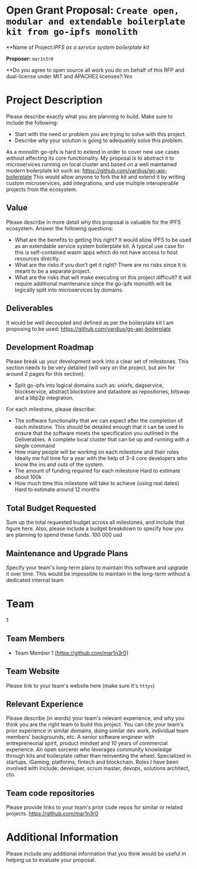 # Open Grant Proposal: `Create open, modular and extendable boilerplate kit from go-ipfs monolith`

**Name of Project:*IPFS as a service system boilerplate kit*

**Proposer:** `mar1n3r0`

**Do you agree to open source all work you do on behalf of this RFP and dual-license under MIT and APACHE2 licenses?:*Yes*
# Project Description

Please describe exactly what you are planning to build. Make sure to include the following:
- Start with the need or problem you are trying to solve with this project.
- Describe why your solution is going to adequately solve this problem.

As a monolith go-ipfs is hard to extend in order to cover new use cases without affecting its core functionality.
My proposal is to abstract it to microservices running on local cluster and based on a well maintained modern boilerplate kit such as: https://github.com/vardius/go-api-boilerplate
This would allow anyone to fork the kit and extend it by writing custom microservices, add integrations, and use multiple interoperable projects from the ecosystem.

## Value

Please describe in more detail why this proposal is valuable for the IPFS ecosystem. Answer the following questions:
- What are the benefits to getting this right?
It would allow IPFS to be used as an extendable service system boilerplate kit. A typical use case for this is self-contained wasm apps which do not have access to host resources directly.
- What are the risks if you don't get it right?
There are no risks since it is meant to be a separate project.
- What are the risks that will make executing on this project difficult?
It will require additional maintenance since the go-ipfs monolith will be logically split into microservices by domains.

## Deliverables

It would be well decoupled and defined as per the boilerplate kit I am proposing to be used:
https://github.com/vardius/go-api-boilerplate

## Development Roadmap

Please break up your development work into a clear set of milestones. This section needs to be very detailed (will vary on the project, but aim for around 2 pages for this section).
- Split go-ipfs into logical domains such as: unixfs, dagservice, blockservice, abstract blockstore and datastore as repositories, bitswap and a libp2p integration.  

For each milestone, please describe:
- The software functionality that we can expect after the completion of each milestone. This should be detailed enough that it can be used to ensure that the software meets the specification you outlined in the Deliverables.
A complete local cluster that can be up and running with a single command
- How many people will be working on each milestone and their roles
Ideally me full time for a year with the help of 3-4 core developers who know the ins and outs of the system.
- The amount of funding required for each milestone
Hard to estimate about 100k
- How much time this milestone will take to achieve (using real dates)
Hard to estimate around 12 months

## Total Budget Requested

Sum up the total requested budget across all milestones, and include that figure here. Also, please include a budget breakdown to specify how you are planning to spend these funds.
100 000 usd
## Maintenance and Upgrade Plans

Specify your team's long-term plans to maintain this software and upgrade it over time.
This would be impossible to maintain in the long-term without a dedicated internal team
# Team
1
## Team Members

- Team Member 1 [https://github.com/mar1n3r0]

## Team Website

Please link to your team's website here (make sure it's `https`)

## Relevant Experience

Please describe (in words) your team's relevant experience, and why you think you are the right team to build this project. You can cite your team's prior experience in similar domains, doing similar dev work, individual team members' backgrounds, etc.
A senior software engineer with entrepreneurial spirit, product mindset and 10 years of commercial experience. An open sorcerer who leverages community knowledge through kits and boilerplate rather than reinventing the wheel. Specialized in startups, iGaming, platforms, fintech and blockchain. Roles I have been involved with include: developer, scrum master, devops, solutions architect, cto. 
## Team code repositories

Please provide links to your team's prior code repos for similar or related projects.
https://github.com/mar1n3r0
# Additional Information

Please include any additional information that you think would be useful in helping us to evaluate your proposal.
